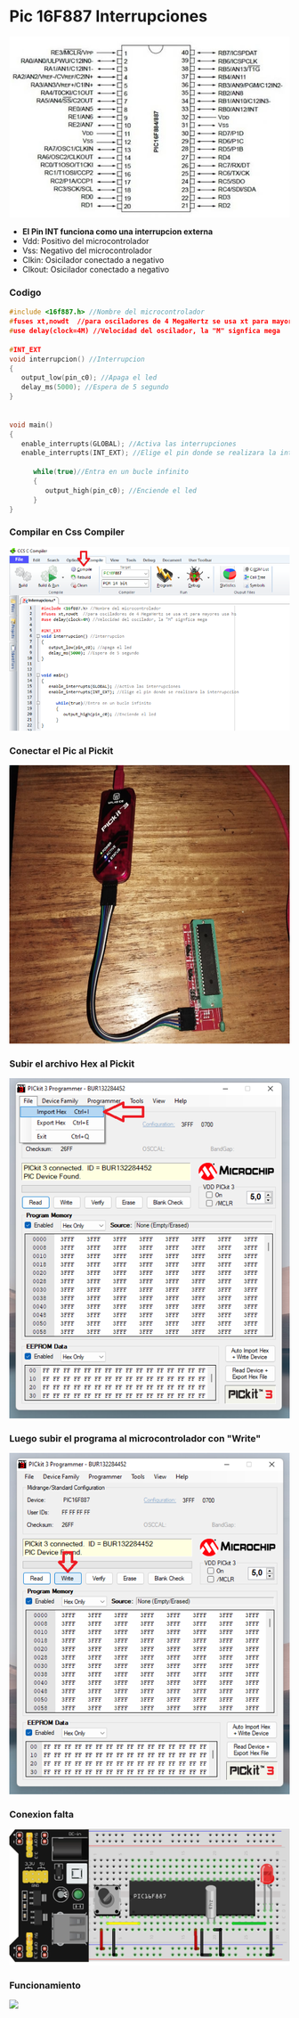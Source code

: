 # Pic 16F887 Interrupciones

<img src="https://github.com/IDiegoUlises/Pic-Interrupciones/blob/main/Images/16f887-Pic.png"  />

* **El Pin INT funciona como una interrupcion externa**
* Vdd: Positivo del microcontrolador
* Vss: Negativo del microcontrolador
* Clkin: Osicilador conectado a negativo
* Clkout: Osicilador conectado a negativo

### Codigo
```c
#include <16f887.h> //Nombre del microcontrolador
#fuses xt,nowdt  //para osciladores de 4 MegaHertz se usa xt para mayores usa hs
#use delay(clock=4M) //Velocidad del oscilador, la "M" signfica mega

#INT_EXT 
void interrupcion() //Interrupcion
{
   output_low(pin_c0); //Apaga el led
   delay_ms(5000); //Espera de 5 segundo
}


void main()
{
   enable_interrupts(GLOBAL); //Activa las interrupciones
   enable_interrupts(INT_EXT); //Elige el pin donde se realizara la interrupccion

      while(true)//Entra en un bucle infinito
      {
         output_high(pin_c0); //Enciende el led
      }
}
```
### Compilar en Css Compiler
<img src="https://github.com/IDiegoUlises/Pic-Interrupciones/blob/main/Images/Codigo-Imagen.png"  />

### Conectar el Pic al Pickit 
<img src="https://github.com/IDiegoUlises/Pic-Interrupciones/blob/main/Images/Pickit3.jpg" width="1000" height="500" />

### Subir el archivo Hex al Pickit 
<img src="https://github.com/IDiegoUlises/Pic-Interrupciones/blob/main/Images/Importar-Hex.png"  />

### Luego subir el programa al microcontrolador con "Write"
<img src="https://github.com/IDiegoUlises/Pic-Interrupciones/blob/main/Images/Write-pickit.png"  />

### Conexion falta
<img src="https://github.com/IDiegoUlises/Pic-Entradas-Analogicas/blob/main/Images/Circuito-En-Fritzing.png" />

### Funcionamiento
![](https://github.com/IDiegoUlises/Pic-Entradas-Analogicas/blob/main/Images/Entradas-Analogicas-Pic.gif)
